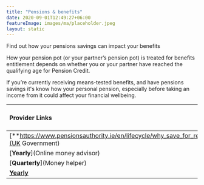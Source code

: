 ```yaml
---
title: "Pensions & benefits"
date: 2020-09-01T12:49:27+06:00
featureImage: images/ma/placeholder.jpeg
layout: static
---
```


Find out how your pensions savings can impact your benefits

How your pension pot (or your partner’s pension pot) is treated for benefits entitlement depends on whether you or your partner have reached the qualifying age for Pension Credit.

If you’re currently receiving means-tested benefits, and have pensions savings it's know how your personal pension, especially before taking an income from it could affect your financial wellbeing.

| Provider Links      | Free or Paid  |  
| :-----------          | :--------------:      |  
| [**https://www.pensionsauthority.ie/en/lifecycle/why_save_for_retirement/the_importance_of_pensions/**](UK Government) | Online | 
| [**Yearly**](Online money advisor) | Online | 
| [**Quarterly**](Money helper) | Online | 
| [**Yearly**]() |  | 
  

<br/><br/>






